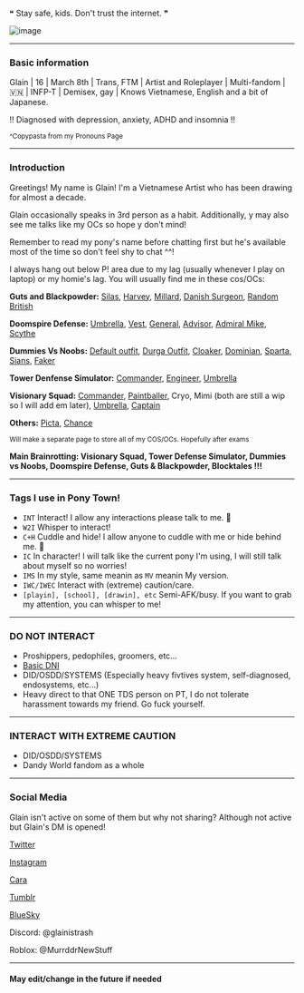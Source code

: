❝ Stay safe, kids. Don't trust the internet. ❞

![image](https://file.garden/ZogMxQjYh2LIAH4W/20241204_152429.jpg)

------------------------------------

### Basic information

Glain | 16 | March 8th | Trans, FTM | Artist and Roleplayer | Multi-fandom | 🇻🇳 | INFP-T | Demisex, gay | Knows Vietnamese, English and a bit of Japanese.

!! Diagnosed with depression, anxiety, ADHD and insomnia !!

<sup>^Copypasta from my Pronouns Page</sup>

------------------------------------

### Introduction
 
Greetings! My name is Glain! I'm a Vietnamese Artist who has been drawing for almost a decade.

Glain occasionally speaks in 3rd person as a habit. Additionally, y may also see me talks like my OCs so hope y don't mind!

Remember to read my pony's name before chatting first but he's available most of the time so don't feel shy to chat ^^!

I always hang out below P! area due to my lag (usually whenever I play on laptop) or my homie's lag. You will usually find me in these cos/OCs:

**Guts and Blackpowder:**
[Silas](https://file.garden/ZogMxQjYh2LIAH4W/pony-town-%23024%EF%B8%B6-%20RMK_Silas-G%26B%20OC%20_%20INT-stand-shadow-name-bg-padded-16x.png), [Harvey](https://file.garden/ZogMxQjYh2LIAH4W/pony-town-%23025%EF%B8%B6-%20RMK_Harvey-G%26B%20OC%20_%20INT-stand-shadow-name-bg-padded-16x.png), [Millard](https://file.garden/ZogMxQjYh2LIAH4W/pony-town-%23033%EF%B8%B6-%20Millard-G%26B%20OC%20_%20INT-stand-shadow-name-bg-padded-toy17-16x.png), [Danish Surgeon](https://file.garden/ZogMxQjYh2LIAH4W/pony-town-%23034%EF%B8%B6-%20DE%20KOMMER!%20HJ%C3%86LP%20OS!-stand-shadow-name-bg-padded-toy372-16x.png), [Random British](https://file.garden/ZogMxQjYh2LIAH4W/pony-town-%23035%EF%B8%B6-%20Bloody%20untie%20us!-G%26B-stand-shadow-name-bg-padded-toy393-16x.png)

**Doomspire Defense:**
[Umbrella](https://file.garden/ZogMxQjYh2LIAH4W/pony-town-%23069%EF%B8%B6-%20RMK_Umbrella-DD%20OC%3BINT-stand-shadow-name-bg-padded-16x.png), [Vest](https://file.garden/ZogMxQjYh2LIAH4W/pony-town-%23073%EF%B8%B6-%20RMK_Vest-DD%20OC%20_%20INT-stand-shadow-name-bg-padded-16x.png), [General](https://file.garden/ZogMxQjYh2LIAH4W/pony-town-%23071%EF%B8%B6-%20_BRING%20OUT%20THE%20NAPALM!_-stand-shadow-name-bg-padded-16x.png), [Advisor](https://file.garden/ZogMxQjYh2LIAH4W/pony-town-%23119%EF%B8%B6-%20Advisor-IMS-DD%20_%20INT-stand-shadow-name-bg-padded-16x.png), [Admiral Mike](https://file.garden/ZogMxQjYh2LIAH4W/pony-town-%23078%EF%B8%B6-%20RMK_GAY!!!-DD%20_%20INT-stand-shadow-name-bg-padded-16x.png), [Scythe](https://file.garden/ZogMxQjYh2LIAH4W/pony-town-%23091%EF%B8%B6-%20RMK_Scythe-DD%20OC%20_%20INT-stand-shadow-name-bg-padded-16x.png)

**Dummies Vs Noobs:**
[Default outfit](https://file.garden/ZogMxQjYh2LIAH4W/pony-town-%23115-%20Jing%20%E9%9D%99_quiet%20_ic-DvN%20cos-stand-shadow-name-bg-padded-16x.png), [Durga Outfit](https://file.garden/ZogMxQjYh2LIAH4W/pony-town-%23118%20--%20----%20----%20_DvN%20Cos%3BINT-stand-shadow-name-bg-padded-16x.png), [Cloaker](https://file.garden/ZogMxQjYh2LIAH4W/pony-town-%23095%EF%B8%B6-%20dropkicks%20y%20_%20INT_C%2BH-stand-shadow-name-bg-padded-16x.png), [Dominian](https://file.garden/ZogMxQjYh2LIAH4W/pony-town-%23096%EF%B8%B6-%20Dominian-DvN%20_%20INT_C%2BH-stand-shadow-name-bg-padded-16x.png), [Sparta](https://file.garden/ZogMxQjYh2LIAH4W/pony-town-%23117%EF%B8%B6-%20Sparta-DvN%20_%20INT_C%2BH-stand-shadow-name-bg-padded-16x.png), [Sians](https://file.garden/ZogMxQjYh2LIAH4W/pony-town-%23067%EF%B8%B6-%20Sians-DvN%20OC%20_%20INT-stand-shadow-name-bg-padded-16x.png), [Faker](https://file.garden/ZogMxQjYh2LIAH4W/pony-town-%23062%EF%B8%B6-%20Faker-DvN%20OC-INT_C%2BH-stand-shadow-name-bg-padded-16x.png)

**Tower Denfense Simulator:**
[Commander](https://file.garden/ZogMxQjYh2LIAH4W/pony-town-%23115%EF%B8%B6-%20RMK_Commander-TDS-stand-shadow-name-bg-padded-toy123-16x.png), [Engineer](https://file.garden/ZogMxQjYh2LIAH4W/pony-town-%23130%EF%B8%B6-%20Engineer-TDS%20_%20INT-stand-shadow-name-bg-padded-16x.png), [Umbrella](https://file.garden/ZogMxQjYh2LIAH4W/pony-town-%23131%EF%B8%B6-%20Umbrella-TDS%20OC%20_%20INT-stand-shadow-name-bg-padded-16x.png)

**Visionary Squad:** [Commander](https://file.garden/ZogMxQjYh2LIAH4W/pony-town-%23145%EF%B8%B6-%20old%20man-VS%20_%20INT-stand-shadow-name-bg-padded-toy390-16x.png), [Paintballer](https://file.garden/ZogMxQjYh2LIAH4W/pony-town-%23141%EF%B8%B6-%20Paintballer-VS%20_%20INT-stand-shadow-name-bg-padded-16x.png), Cryo, Mimi (both are still a wip so I will add em later), [Umbrella](https://file.garden/ZogMxQjYh2LIAH4W/pony-town-%23133%EF%B8%B6-%20Umbrella-VS%20OC%20_%20INT-stand-shadow-name-bg-padded-toy32-16x.png), [Captain](https://file.garden/ZogMxQjYh2LIAH4W/pony-town-%23146%EF%B8%B6-%20Captain-VS%20OC%20_%20INT-stand-shadow-name-bg-padded-16x.png)

**Others:** [Picta](https://file.garden/ZogMxQjYh2LIAH4W/pony-town-%23153%EF%B8%B6-%20Picta-The%20Gallery%20_%20INT-stand-shadow-name-bg-padded-16x.png), [Chance](https://file.garden/ZogMxQjYh2LIAH4W/pony-town-%23155%EF%B8%B6-%20Chance-Forsaken%20_%20C%2BH-stand-shadow-name-bg-padded-16x.png)

<sup>Will make a separate page to store all of my COS/OCs. Hopefully after exams</sup>

**Main Brainrotting: Visionary Squad, Tower Defense Simulator, Dummies vs Noobs, Doomspire Defense, Guts & Blackpowder, Blocktales !!!**

------------------------------------

### Tags I use in Pony Town!
- `INT` Interact! I allow any interactions please talk to me. 🫶
- `W2I` Whisper to interact!
- `C+H` Cuddle and hide! I allow anyone to cuddle with me or hide behind me. 💝
- `IC` In character! I will talk like the current pony I'm using, I will still talk about myself so no worries!
- `IMS` In my style, same meanin as `MV` meanin My version.
- `IWC/IWEC` Interact with (extreme) caution/care.
- `[playin], [school], [drawin], etc` Semi-AFK/busy. If you want to grab my attention, you can whisper to me!

-------------------------------------

### DO NOT INTERACT

- Proshippers, pedophiles, groomers, etc...
- [Basic DNI](https://dni-criteria.carrd.co/)
- DID/OSDD/SYSTEMS (Especially heavy fivtives system, self-diagnosed, endosystems, etc...)
- Heavy direct to that ONE TDS person on PT, I do not tolerate harassment towards my friend. Go fuck yourself.

-------------------------------------

### INTERACT WITH EXTREME CAUTION

- DID/OSDD/SYSTEMS
- Dandy World fandom as a whole

-------------------------------------

### Social Media

Glain isn't active on some of them but why not sharing? Although not active but Glain's DM is opened!

[Twitter](https://x.com/GlainTrashArt?t=2wvxaqWSQEZZhJlK7dDi0g&s=09) 

[Instagram](https://www.instagram.com/glaintrashart?igsh=bHR4NGwxcWc1cG5q) 

[Cara](https://cara.app/glaintrashart) 

[Tumblr](https://www.tumblr.com/glaintrashart?source=share) 

[BlueSky](https://bsky.app/profile/glaintrashart.bsky.social) 

Discord: @glainistrash

Roblox: @MurrddrNewStuff

-------------------------------------

#### May edit/change in the future if needed
